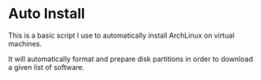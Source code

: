 # Auto Install

This is a basic script I use to automatically install ArchLinux on virtual machines.

It will automatically format and prepare disk partitions in order to download a given list of software.